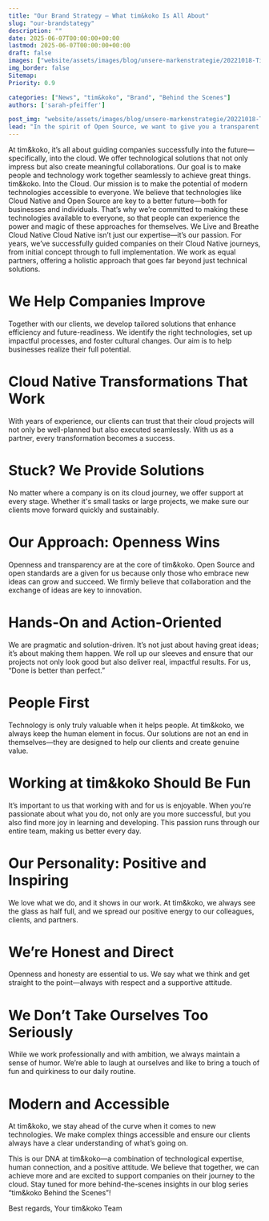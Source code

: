```yaml
---
title: "Our Brand Strategy – What tim&koko Is All About"
slug: "our-brandstategy" 
description: "" 
date: 2025-06-07T00:00:00+00:00 
lastmod: 2025-06-07T00:00:00+00:00 
draft: false 
images: ["website/assets/images/blog/unsere-markenstrategie/20221018-TimKoko_Bern_0306.jpg"] # Open Graph bild, das angezeigt wird, wenn man die URL bspw. im google chat oder auf LinkedIn postet
img_border: false 
Sitemap:
Priority: 0.9

categories: ["News", "tim&koko", "Brand", "Behind the Scenes"] 
authors: ['sarah-pfeiffer'] 

post_img: "website/assets/images/blog/unsere-markenstrategie/20221018-TimKoko_Bern_0306.jpg" # das Bild, dass in der Blogübersicht und im Blogpost oben angezeigt wird
lead: "In the spirit of Open Source, we want to give you a transparent look into the DNA of our company—our values, beliefs, and what we stand for both internally and externally at tim&koko. Here’s a insight into our brand definition:"
---
```


At tim&koko, it’s all about guiding companies successfully into the future—specifically, into the cloud. We offer technological solutions that not only impress but also create meaningful collaborations. Our goal is to make people and technology work together seamlessly to achieve great things.
tim&koko. Into the Cloud.
Our mission is to make the potential of modern technologies accessible to everyone. We believe that technologies like Cloud Native and Open Source are key to a better future—both for businesses and individuals. That’s why we’re committed to making these technologies available to everyone, so that people can experience the power and magic of these approaches for themselves.
We Live and Breathe Cloud Native
Cloud Native isn’t just our expertise—it’s our passion. For years, we’ve successfully guided companies on their Cloud Native journeys, from initial concept through to full implementation. We work as equal partners, offering a holistic approach that goes far beyond just technical solutions.


# We Help Companies Improve
Together with our clients, we develop tailored solutions that enhance efficiency and future-readiness. We identify the right technologies, set up impactful processes, and foster cultural changes. Our aim is to help businesses realize their full potential.

# Cloud Native Transformations That Work
With years of experience, our clients can trust that their cloud projects will not only be well-planned but also executed seamlessly. With us as a partner, every transformation becomes a success.

# Stuck? We Provide Solutions
No matter where a company is on its cloud journey, we offer support at every stage. Whether it's small tasks or large projects, we make sure our clients move forward quickly and sustainably.

# Our Approach: Openness Wins
Openness and transparency are at the core of tim&koko. Open Source and open standards are a given for us because only those who embrace new ideas can grow and succeed. We firmly believe that collaboration and the exchange of ideas are key to innovation.

# Hands-On and Action-Oriented
We are pragmatic and solution-driven. It’s not just about having great ideas; it’s about making them happen. We roll up our sleeves and ensure that our projects not only look good but also deliver real, impactful results. For us, “Done is better than perfect.”

# People First
Technology is only truly valuable when it helps people. At tim&koko, we always keep the human element in focus. Our solutions are not an end in themselves—they are designed to help our clients and create genuine value.

# Working at tim&koko Should Be Fun
It’s important to us that working with and for us is enjoyable. When you’re passionate about what you do, not only are you more successful, but you also find more joy in learning and developing. This passion runs through our entire team, making us better every day.

# Our Personality: Positive and Inspiring
We love what we do, and it shows in our work. At tim&koko, we always see the glass as half full, and we spread our positive energy to our colleagues, clients, and partners.

# We’re Honest and Direct
Openness and honesty are essential to us. We say what we think and get straight to the point—always with respect and a supportive attitude.

# We Don’t Take Ourselves Too Seriously
While we work professionally and with ambition, we always maintain a sense of humor. We’re able to laugh at ourselves and like to bring a touch of fun and quirkiness to our daily routine.

# Modern and Accessible
At tim&koko, we stay ahead of the curve when it comes to new technologies. We make complex things accessible and ensure our clients always have a clear understanding of what’s going on.


This is our DNA at tim&koko—a combination of technological expertise, human connection, and a positive attitude. We believe that together, we can achieve more and are excited to support companies on their journey to the cloud. Stay tuned for more behind-the-scenes insights in our blog series “tim&koko Behind the Scenes”!

Best regards,
Your tim&koko Team


